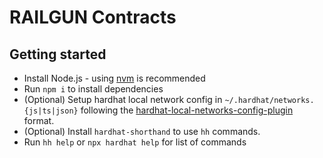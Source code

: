 # RAILGUN Contracts

## Getting started

- Install Node.js - using [nvm](https://github.com/nvm-sh/nvm) is recommended
- Run `npm i` to install dependencies
- (Optional) Setup hardhat local network config in `~/.hardhat/networks.{js|ts|json}` following the [hardhat-local-networks-config-plugin](https://github.com/facuspagnuolo/hardhat-local-networks-config-plugin) format.
- (Optional) Install `hardhat-shorthand` to use `hh` commands.
- Run `hh help` or `npx hardhat help` for list of commands
